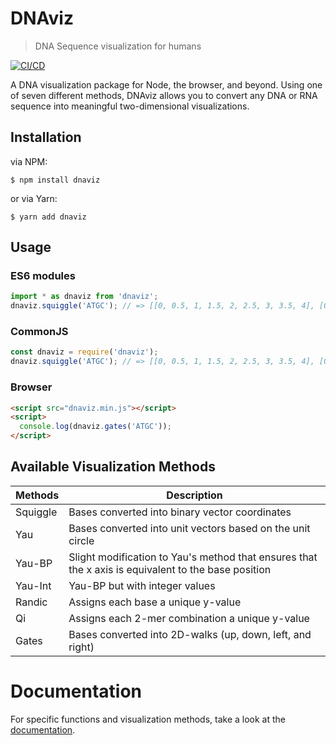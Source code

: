 # DNAviz

> DNA Sequence visualization for humans

[![CI/CD](https://github.com/IQTLabs/dnaviz/workflows/CI/CD/badge.svg)](https://github.com/IQTLabs/dnaviz/actions)

A DNA visualization package for Node, the browser, and beyond.
Using one of seven different methods, DNAviz allows you to convert any DNA or RNA sequence into meaningful two-dimensional visualizations.

## Installation

via NPM:

```
$ npm install dnaviz
```

or via Yarn:

```
$ yarn add dnaviz
```

## Usage

### ES6 modules

```js
import * as dnaviz from 'dnaviz';
dnaviz.squiggle('ATGC'); // => [[0, 0.5, 1, 1.5, 2, 2.5, 3, 3.5, 4], [0, 0.5, 0, -0.5, -1, -0.5, 0, -0.5, 0]]
```

### CommonJS

```js
const dnaviz = require('dnaviz');
dnaviz.squiggle('ATGC'); // => [[0, 0.5, 1, 1.5, 2, 2.5, 3, 3.5, 4], [0, 0.5, 0, -0.5, -1, -0.5, 0, -0.5, 0]]
```

### Browser

```html
<script src="dnaviz.min.js"></script>
<script>
  console.log(dnaviz.gates('ATGC'));
</script>
```

## Available Visualization Methods

| Methods  | Description                                                                                         |
| -------- | --------------------------------------------------------------------------------------------------- |
| Squiggle | Bases converted into binary vector coordinates                                                      |
| Yau      | Bases converted into unit vectors based on the unit circle                                          |
| Yau-BP   | Slight modification to Yau's method that ensures that the x axis is equivalent to the base position |
| Yau-Int  | Yau-BP but with integer values                                                                      |
| Randic   | Assigns each base a unique y-value                                                                  |
| Qi       | Assigns each 2-mer combination a unique y-value                                                     |
| Gates    | Bases converted into 2D-walks (up, down, left, and right)                                           |

# Documentation

For specific functions and visualization methods, take a look at the [documentation](https://iqtlabs.github.io/dnaviz/modules/_dnaviz_.html).
